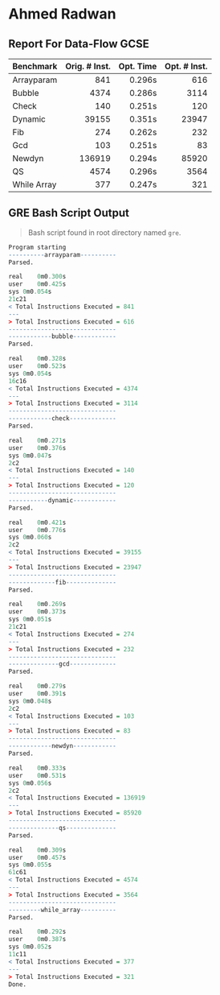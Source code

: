 # Ahmed Radwan
## Report For Data-Flow GCSE
| Benchmark   | Orig. # Inst. | Opt. Time | Opt. # Inst. |
| ----------- | ------------: | --------: | -----------: |
| Arrayparam  |           841 |    0.296s |          616 |
| Bubble      |          4374 |    0.286s |         3114 |
| Check       |           140 |    0.251s |          120 |
| Dynamic     |         39155 |    0.351s |        23947 |
| Fib         |           274 |    0.262s |          232 |
| Gcd         |           103 |    0.251s |           83 |
| Newdyn      |        136919 |    0.294s |        85920 |
| QS          |          4574 |    0.296s |         3564 |
| While Array |           377 |    0.247s |          321 |

## GRE Bash Script Output
> Bash script found in root directory named `gre`.
```r
Program starting
----------arrayparam----------
Parsed.

real	0m0.300s
user	0m0.425s
sys	0m0.054s
21c21
< Total Instructions Executed = 841
---
> Total Instructions Executed = 616
------------------------------
------------bubble------------
Parsed.

real	0m0.328s
user	0m0.523s
sys	0m0.054s
16c16
< Total Instructions Executed = 4374
---
> Total Instructions Executed = 3114
------------------------------
------------check-------------
Parsed.

real	0m0.271s
user	0m0.376s
sys	0m0.047s
2c2
< Total Instructions Executed = 140
---
> Total Instructions Executed = 120
------------------------------
-----------dynamic------------
Parsed.

real	0m0.421s
user	0m0.776s
sys	0m0.060s
2c2
< Total Instructions Executed = 39155
---
> Total Instructions Executed = 23947
------------------------------
-------------fib--------------
Parsed.

real	0m0.269s
user	0m0.373s
sys	0m0.051s
21c21
< Total Instructions Executed = 274
---
> Total Instructions Executed = 232
------------------------------
--------------gcd-------------
Parsed.

real	0m0.279s
user	0m0.391s
sys	0m0.048s
2c2
< Total Instructions Executed = 103
---
> Total Instructions Executed = 83
------------------------------
------------newdyn------------
Parsed.

real	0m0.333s
user	0m0.531s
sys	0m0.056s
2c2
< Total Instructions Executed = 136919
---
> Total Instructions Executed = 85920
------------------------------
--------------qs--------------
Parsed.

real	0m0.309s
user	0m0.457s
sys	0m0.055s
61c61
< Total Instructions Executed = 4574
---
> Total Instructions Executed = 3564
------------------------------
---------while_array----------
Parsed.

real	0m0.292s
user	0m0.387s
sys	0m0.052s
11c11
< Total Instructions Executed = 377
---
> Total Instructions Executed = 321
Done.
```